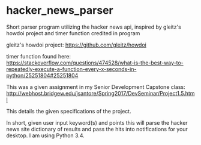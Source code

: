 # hacker_news_parser
Short parser program utilizing the hacker news api, inspired by gleitz's howdoi project and timer function credited in program

gleitz's howdoi project: https://github.com/gleitz/howdoi

timer function found here: https://stackoverflow.com/questions/474528/what-is-the-best-way-to-repeatedly-execute-a-function-every-x-seconds-in-python/25251804#25251804

This was a given assignment in my Senior Development Capstone class:
http://webhost.bridgew.edu/jsantore/Spring2017/DevSeminar/Project1.5.html

This details the given specifications of the project.

In short, given user input keyword(s) and points this will parse the hacker news site dictionary of results and pass the hits into notifications for your desktop. I am using Python 3.4.
